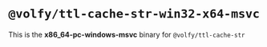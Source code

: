 # `@volfy/ttl-cache-str-win32-x64-msvc`

This is the **x86_64-pc-windows-msvc** binary for `@volfy/ttl-cache-str`
